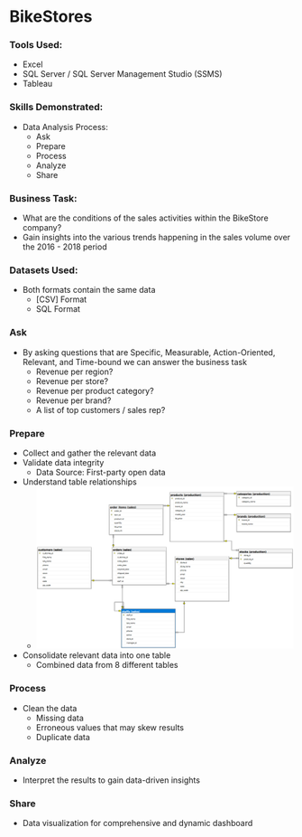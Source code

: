 # BikeStores

### Tools Used:
* Excel
* SQL Server / SQL Server Management Studio (SSMS)
* Tableau

### Skills Demonstrated:
* Data Analysis Process:
    * Ask
    * Prepare
    * Process
    * Analyze
    * Share

### Business Task:
* What are the conditions of the sales activities within the BikeStore company?
* Gain insights into the various trends happening in the sales volume over the 2016 - 2018 period

### Datasets Used:
* Both formats contain the same data
    * [CSV] Format
    * SQL Format

### Ask
* By asking questions that are Specific, Measurable, Action-Oriented, Relevant, and Time-bound we can answer the business task
    * Revenue per region?
    * Revenue per store?
    * Revenue per product category?
    * Revenue per brand?
    * A list of top customers / sales rep?

### Prepare
* Collect and gather the relevant data
* Validate data integrity
    * Data Source: First-party open data
* Understand table relationships
    * ![screenshot](img/Database-Diagram.png)
* Consolidate relevant data into one table
    * Combined data from 8 different tables

### Process
* Clean the data
    * Missing data
    * Erroneous values that may skew results
    * Duplicate data

### Analyze
* Interpret the results to gain data-driven insights

### Share
* Data visualization for comprehensive and dynamic dashboard